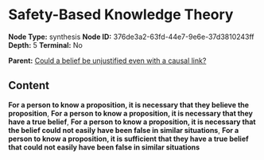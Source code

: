 # Safety-Based Knowledge Theory

**Node Type:** synthesis
**Node ID:** 376de3a2-63fd-44e7-9e6e-37d3810243ff
**Depth:** 5
**Terminal:** No

**Parent:** [Could a belief be unjustified even with a causal link?](could-a-belief-be-unjustified-even-with-a-causal-link-antithesis-e56ecfae-e939-42a4-9543-a2db8705c016.md)

## Content

**For a person to know a proposition, it is necessary that they believe the proposition**, **For a person to know a proposition, it is necessary that they have a true belief**, **For a person to know a proposition, it is necessary that the belief could not easily have been false in similar situations**, **For a person to know a proposition, it is sufficient that they have a true belief that could not easily have been false in similar situations**
